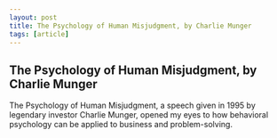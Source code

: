 ```yaml
---
layout: post
title: The Psychology of Human Misjudgment, by Charlie Munger
tags: [article]
---
```


<!--more-->

## The Psychology of Human Misjudgment, by Charlie Munger

The Psychology of Human Misjudgment, a speech given in 1995 by legendary investor Charlie Munger, opened my eyes to how behavioral psychology can be applied to business and problem-solving.